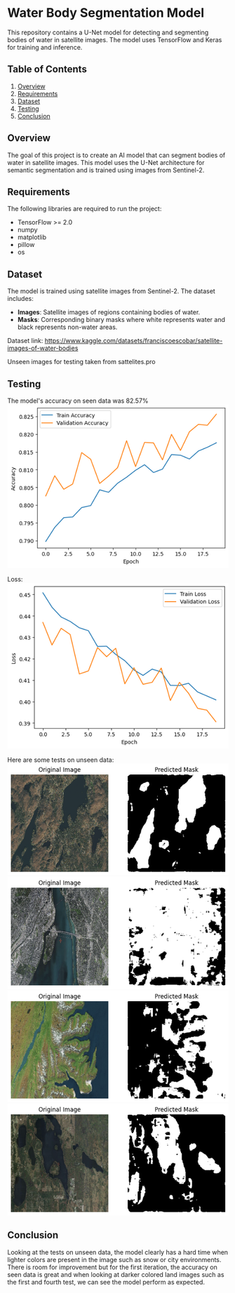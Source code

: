 # Water Body Segmentation Model

This repository contains a U-Net model for detecting and segmenting bodies of water in satellite images. The model uses TensorFlow and Keras for training and inference.

## Table of Contents

1. [Overview](#overview)
2. [Requirements](#requirements)
3. [Dataset](#dataset)
4. [Testing](#testing)
5. [Conclusion](#conclusion)

## Overview

The goal of this project is to create an AI model that can segment bodies of water in satellite images. This model uses the U-Net architecture for semantic segmentation and is trained using images from Sentinel-2.

## Requirements

The following libraries are required to run the project:

- TensorFlow >= 2.0
- numpy
- matplotlib
- pillow
- os

## Dataset

The model is trained using satellite images from Sentinel-2. The dataset includes:
- **Images**: Satellite images of regions containing bodies of water.
- **Masks**: Corresponding binary masks where white represents water and black represents non-water areas.

Dataset link: https://www.kaggle.com/datasets/franciscoescobar/satellite-images-of-water-bodies

Unseen images for testing taken from sattelites.pro

## Testing

The model's accuracy on seen data was 82.57%\
![alt text](https://github.com/MSan35/BodyOfWaterSegmentation/blob/main/train_accuracy.png)

Loss:\
![alt text](https://github.com/MSan35/BodyOfWaterSegmentation/blob/main/train_loss.png)

Here are some tests on unseen data:\
![alt text](https://github.com/MSan35/BodyOfWaterSegmentation/blob/main/test_results/unseen_test_1.png)
![alt text](https://github.com/MSan35/BodyOfWaterSegmentation/blob/main/test_results/unseen_test_2.png)
![alt text](https://github.com/MSan35/BodyOfWaterSegmentation/blob/main/test_results/unseen_test_3.png)
![alt text](https://github.com/MSan35/BodyOfWaterSegmentation/blob/main/test_results/unseen_test_4.png)

## Conclusion

Looking at the tests on unseen data, the model clearly has a hard time when lighter colors are present in the image such as snow or city environments.\
There is room for improvement but for the first iteration, the accuracy on seen data is great and when looking at darker colored land images such as the first and fourth test, we can see the model perform as expected.

